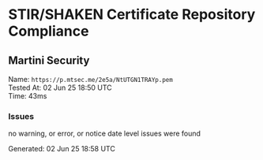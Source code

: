 # STIR/SHAKEN Certificate Repository Compliance

## Martini Security

Name: `https://p.mtsec.me/2e5a/NtUTGN1TRAYp.pem`\
Tested At: 02 Jun 25 18:50 UTC\
Time: 43ms

### Issues

no warning, or error, or notice date level issues were found

Generated: 02 Jun 25 18:58 UTC